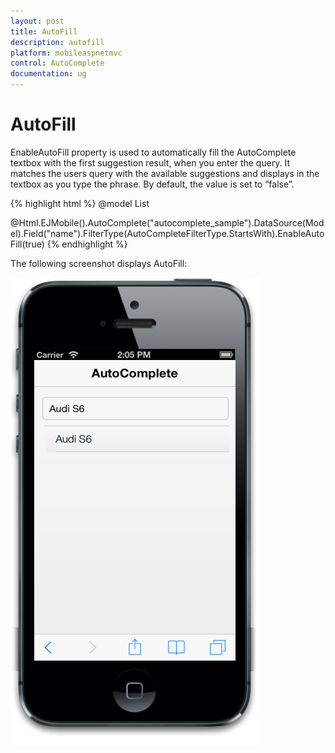 ```yaml
---
layout: post
title: AutoFill
description: autofill
platform: mobileaspnetmvc
control: AutoComplete 
documentation: ug
---
```


# AutoFill

EnableAutoFill property is used to automatically fill the AutoComplete textbox with the first suggestion result, when you enter the query. It matches the users query with the available suggestions and displays in the textbox as you type the phrase. By default, the value is set to “false”.


{% highlight html %}
@model List<Cars>

@Html.EJMobile().AutoComplete("autocomplete_sample").DataSource(Model).Field("name").FilterType(AutoCompleteFilterType.StartsWith).EnableAutoFill(true)
{% endhighlight %}


The following screenshot displays AutoFill:

![](AutoFill_images/AutoFill_img1.png)




